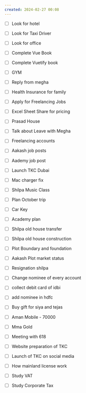 ```yaml
---
created: 2024-02-27 00:08
---
```

- [ ] Look for hotel 
- [ ] Look for Taxi Driver
- [ ] Look for office
- [ ] Complete Vue Book 
- [ ] Complete Vuetify book
- [ ] GYM
- [ ] Reply from megha 


- [ ] Health Insurance for family
- [ ] Apply for Freelancing Jobs
- [ ] Excel Sheet Share for pricing
- [ ] Prasad House 
- [ ] Talk about Leave with Megha
- [ ] Freelancing accounts
- [ ] Aakash job posts
- [ ] Aademy job post
- [ ] Launch TKC Dubai
- [ ] Mac charger fix
- [ ] Shilpa Music Class 
- [ ] Plan October trip
- [ ] Car Key 
- [ ] Academy plan 
- [ ] Shilpa old house transfer
- [ ] Shilpa old house construction
- [ ] Plot Boundary and foundation 
- [ ] Aakash Plot market status
- [ ] Resignation shilpa
- [ ] Change nominee of every account
- [ ] collect debit card of idbi
- [ ] add nominee in hdfc 
- [ ] Buy gift for siya and tejas
- [ ] Aman Mobile - 70000
- [ ] Mma Gold
- [ ] Meeting with 618
- [ ] Website preparation of TKC
- [ ] Launch of TKC on social media
- [ ] How mainland license work
- [ ] Study VAT
- [ ] Study Corporate Tax